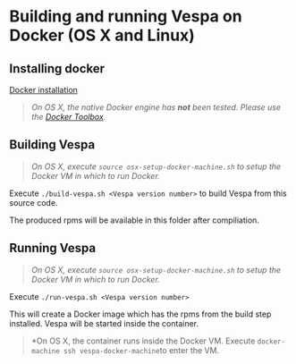 
# Building and running Vespa on Docker (OS X and Linux)

## Installing docker
[Docker installation](https://docs.docker.com/engine/installation/)

>*On OS X, the native Docker engine has **not** been tested. Please use the [Docker Toolbox](https://www.docker.com/products/docker-toolbox).*


## Building Vespa
> *On OS X, execute ```source osx-setup-docker-machine.sh``` to setup the Docker VM in which to run Docker.*

Execute ```./build-vespa.sh <Vespa version number>``` to build Vespa from this source code.

The produced rpms will be available in this folder after compiliation.


## Running Vespa
> *On OS X, execute ```source osx-setup-docker-machine.sh``` to setup the Docker VM in which to run Docker.*

Execute ```./run-vespa.sh <Vespa version number>```

This will create a Docker image which has the rpms from the build step installed. Vespa will be started inside the container.
> *On OS X, the container runs inside the Docker VM. Execute ```docker-machine ssh vespa-docker-machine```to enter the VM.
